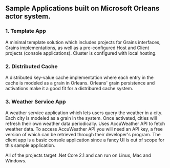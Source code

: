 ## Sample Applications built on Microsoft Orleans actor system.

### 1. Template App
A minimal template solution which includes projects for Grains interfaces, Grains implementations, as well as a pre-configured Host and Client projects (console applications). Cluster is configured with local hosting.

### 2. Distributed Cache
A distributed key-value cache implementation where each entry in the cache is modeled as a grain in Orleans. Orleans' grain persistence and activations make it a good fit for a distribured cache system.

### 3. Weather Service App
A weather service application which lets users query the weather in a city. Each city is modeled as a grain in the system. Once activated, cities will refresh their own weather data periodically. Uses AccuWeather API to fetch weather data. To access AccuWeather API you will need an API key, a free version of which can be retrieved through their developer's program. The client app is a basic console application since a fancy UI is out of scope for this sample application.

All of the projects target .Net Core 2.1 and can run on Linux, Mac and Windows.
